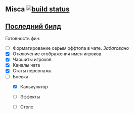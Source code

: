 ## Misca [![build status](https://gitlab.com/msifeed/misca/badges/master/build.svg)](https://gitlab.com/msifeed/misca/commits/master)
## [Последний билд](https://gitlab.com/msifeed/misca/builds/artifacts/master/browse/build/libs?job=build)
Готовность фич:
* [ ]  Форматирование серым оффтопа в чате. *Забаговано*
* [x]  Отключение отображения имен игроков
* [x]  Чаршиты игроков
* [x]  Каналы чата
* [x]  Статы персонажа
* [ ]  Боевка
    * [x] Калькулятор
    * [ ] Эффекты
    * [ ] Стелс
    